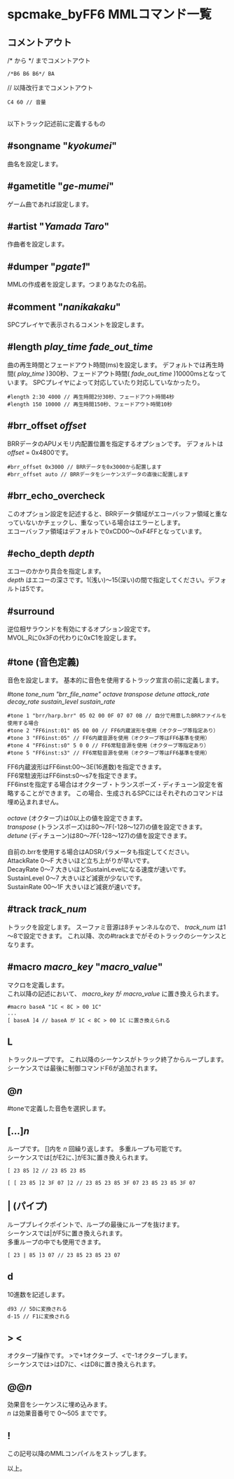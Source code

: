 ﻿
# spcmake_byFF6 MMLコマンド一覧

## コメントアウト

/\* から \*/ までコメントアウト

    /*B6 B6 B6*/ BA

// 以降改行までコメントアウト

    C4 60 // 音量

<br>
以下トラック記述前に定義するもの

## #songname "_kyokumei_"

曲名を設定します。

## #gametitle "_ge-mumei_"

ゲーム曲であれば設定します。

## #artist "_Yamada Taro_"

作曲者を設定します。

## #dumper "_pgate1_"

MMLの作成者を設定します。つまりあなたの名前。

## #comment "_nanikakaku_"

SPCプレイヤで表示されるコメントを設定します。

## #length _play_time fade_out_time_

曲の再生時間とフェードアウト時間(ms)を設定します。
デフォルトでは再生時間( _play_time_ )300秒、フェードアウト時間( _fade_out_time_ )10000msとなっています。
SPCプレイヤによって対応していたり対応していなかったり。

    #length 2:30 4000 // 再生時間2分30秒、フェードアウト時間4秒
    #length 150 10000 // 再生時間150秒、フェードアウト時間10秒

## #brr_offset _offset_

BRRデータのAPUメモリ内配置位置を指定するオプションです。
デフォルトは _offset_ = 0x4800です。

    #brr_offset 0x3000 // BRRデータを0x3000から配置します
    #brr_offset auto // BRRデータをシーケンスデータの直後に配置します

## #brr_echo_overcheck

このオプション設定を記述すると、BRRデータ領域がエコーバッファ領域と重なっていないかチェックし、重なっている場合はエラーとします。  
エコーバッファ領域はデフォルトで0xCD00～0xF4FFとなっています。

## #echo_depth _depth_

エコーのかかり具合を指定します。  
_depth_ はエコーの深さです。1(浅い)～15(深い)の間で指定してください。デフォルトは5です。

## #surround

逆位相サラウンドを有効にするオプション設定です。  
MVOL_Rに0x3Fの代わりに0xC1を設定します。

## #tone (音色定義)

音色を設定します。
基本的に音色を使用するトラック宣言の前に定義します。

#tone _tone_num "brr_file_name" octave transpose detune attack_rate decay_rate sustain_level sustain_rate_

    #tone 1 "brr/harp.brr" 05 02 00 0F 07 07 0B // 自分で用意したBRRファイルを使用する場合
    #tone 2 "FF6inst:01" 05 00 00 // FF6内蔵波形を使用（オクターブ等指定あり）
    #tone 3 "FF6inst:05" // FF6内蔵音源を使用（オクターブ等はFF6基準を使用）
    #tone 4 "FF6inst:s0" 5 0 0 // FF6常駐音源を使用（オクターブ等指定あり）
    #tone 5 "FF6inst:s3" // FF6常駐音源を使用（オクターブ等はFF6基準を使用）

FF6内蔵波形はFF6inst:00～3E(16進数)を指定できます。  
FF6常駐波形はFF6inst:s0～s7を指定できます。  
FF6instを指定する場合はオクターブ・トランスポーズ・ディチューン設定を省略することができます。
この場合、生成されるSPCにはそれぞれのコマンドは埋め込まれません。
<br>  
_octave_ (オクターブ)は0以上の値を設定できます。  
_transpose_ (トランスポーズ)は80～7F(-128～127)の値を設定できます。  
_detune_ (ディチューン)は80～7F(-128～127)の値を設定できます。
<br>  
自前の.brrを使用する場合はADSRパラメータも指定してください。  
AttackRate 0～F 大きいほど立ち上がりが早いです。  
DecayRate 0～7 大きいほどSustainLevelになる速度が速いです。  
SustainLevel 0～7 大きいほど減衰が少ないです。  
SustainRate 00～1F 大きいほど減衰が速いです。

## #track _track_num_

トラックを設定します。
スーファミ音源は8チャンネルなので、 _track_num_ は1～8で設定できます。
これ以降、次の#trackまでがそのトラックのシーケンスとなります。

## #macro _macro_key_ "_macro_value_"

マクロを定義します。  
これ以降の記述において、 _macro_key_ が _macro_value_ に置き換えられます。

    #macro baseA "1C < 8C > 00 1C"
    ...
    [ baseA ]4 // baseA が 1C < 8C > 00 1C に置き換えられる

## L

トラックループです。
これ以降のシーケンスがトラック終了からループします。  
シーケンスでは最後に制御コマンドF6が追加されます。

## @_n_

#toneで定義した音色を選択します。

## [...]_n_

ループです。
[]内を _n_ 回繰り返します。
多重ループも可能です。  
シーケンスでは[がE2に、]がE3に置き換えられます。

    [ 23 85 ]2 // 23 85 23 85

    [ [ 23 85 ]2 3F 07 ]2 // 23 85 23 85 3F 07 23 85 23 85 3F 07 

## | (パイプ)

ループブレイクポイントで、ループの最後にループを抜けます。  
シーケンスでは|がF5に置き換えられます。  
多重ループの中でも使用できます。

    [ 23 | 85 ]3 07 // 23 85 23 85 23 07

## d

10進数を記述します。

    d93 // 5Dに変換される
    d-15 // F1に変換される

## > \<

オクターブ操作です。
\>で+1オクターブ、<で-1オクターブします。  
シーケンスでは>はD7に、<はD8に置き換えられます。

## @@_n_

効果音をシーケンスに埋め込みます。  
_n_ は効果音番号で 0～505 までです。

## !

この記号以降のMMLコンパイルをストップします。

以上。
